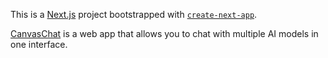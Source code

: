 This is a [Next.js](https://nextjs.org/) project bootstrapped with [`create-next-app`](https://github.com/vercel/next.js/tree/canary/packages/create-next-app).

[CanvasChat](https://canvaschat.xyz) is a web app that allows you to chat with multiple AI models in one interface.
